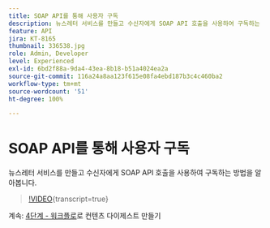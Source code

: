 ```yaml
---
title: SOAP API를 통해 사용자 구독
description: 뉴스레터 서비스를 만들고 수신자에게 SOAP API 호출을 사용하여 구독하는 방법을 알아봅니다.
feature: API
jira: KT-8165
thumbnail: 336538.jpg
role: Admin, Developer
level: Experienced
exl-id: 6bd2f88a-9da4-43ea-8b18-b51a4024ea2a
source-git-commit: 116a24a8aa123f615e08fa4ebd187b3c4c460ba2
workflow-type: tm+mt
source-wordcount: '51'
ht-degree: 100%

---
```


# SOAP API를 통해 사용자 구독

뉴스레터 서비스를 만들고 수신자에게 SOAP API 호출을 사용하여 구독하는 방법을 알아봅니다.

>[!VIDEO](https://video.tv.adobe.com/v/336538?quality=12&learn=on){transcript=true}

계속: [4단계 - 워크플로](/help/tutorial-use-soap-apis/create-article-alert-delivery-overview.md)로 컨텐츠 다이제스트 만들기
